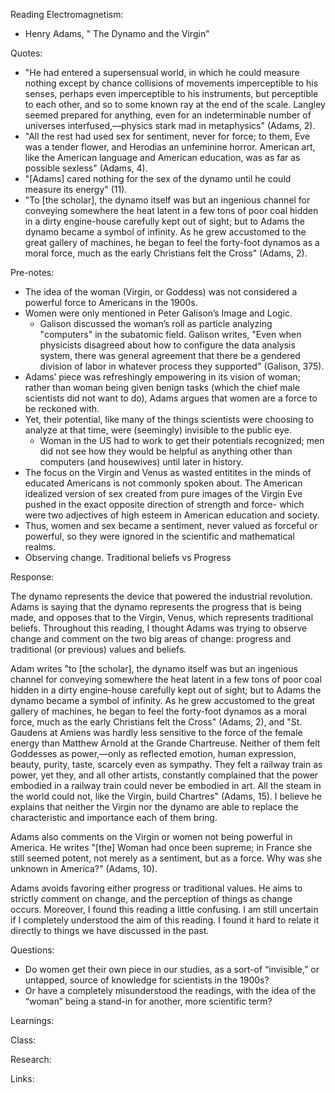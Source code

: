 Reading Electromagnetism:

- Henry Adams, " The Dynamo and the Virgin"

Quotes:

- "He had entered a supersensual world, in which he could measure nothing except by chance collisions of movements imperceptible to his senses, perhaps even imperceptible to his instruments, but perceptible to each other, and so to some known ray at the end of the scale. Langley seemed prepared for anything, even for an indeterminable number of universes interfused,—physics stark mad in metaphysics" (Adams, 2).
- "All the rest had used sex for sentiment, never for force; to them, Eve was a tender flower, and Herodias an unfeminine horror. American art, like the American language and American education, was as far as possible sexless" (Adams, 4).
- "[Adams] cared nothing for the sex of the dynamo until he could measure its energy" (11).
- "To [the scholar], the dynamo itself was but an ingenious channel for conveying somewhere the heat latent in a few tons of poor coal hidden in a dirty engine-house carefully kept out of sight; but to Adams the dynamo became a symbol of infinity. As he grew accustomed to the great gallery of machines, he began to feel the forty-foot dynamos as a moral force, much as the early Christians felt the Cross" (Adams, 2).

Pre-notes:

- The idea of the woman (Virgin, or Goddess) was not considered a powerful force to Americans in the 1900s.
- Women were only mentioned in Peter Galison’s Image and Logic. 
    - Galison discussed the woman’s roll as particle analyzing "computers" in the subatomic field. Galison writes, "Even when physicists disagreed about how to configure the data analysis system, there was general agreement that there be a gendered division of labor in whatever process they supported" (Galison, 375).
- Adams’ piece was refreshingly empowering in its vision of woman; rather than woman being given benign tasks (which the chief male scientists did not want to do), Adams argues that women are a force to be reckoned with.
- Yet, their potential, like many of the things scientists were choosing to analyze at that time, were (seemingly) invisible to the public eye.
    - Woman in the US had to work to get their potentials recognized; men did not see how they would be helpful as anything other than computers (and housewives) until later in history.
- The focus on the Virgin and Venus as wasted entitites in the minds of educated Americans is not commonly spoken about. The American idealized version of sex created from pure images of the Virgin Eve pushed in the exact opposite direction of strength and force- which were two adjectives of high esteem in American education and society.
- Thus, women and sex became a sentiment, never valued as forceful or powerful, so they were ignored in the scientific and mathematical realms.
- Observing change. Traditional beliefs vs Progress

Response:

The dynamo represents the device that powered the industrial revolution. Adams is saying that the dynamo represents the progress that is being made, and opposes that to the Virgin, Venus, which represents traditional beliefs. Throughout this reading, I thought Adams was trying to observe change and comment on the two big areas of change: progress and traditional (or previous) values and beliefs.

Adam writes "to [the scholar], the dynamo itself was but an ingenious channel for conveying somewhere the heat latent in a few tons of poor coal hidden in a dirty engine-house carefully kept out of sight; but to Adams the dynamo became a symbol of infinity. As he grew accustomed to the great gallery of machines, he began to feel the forty-foot dynamos as a moral force, much as the early Christians felt the Cross" (Adams, 2), and "St. Gaudens at Amiens was hardly less sensitive to the force of the female energy than Matthew Arnold at the Grande Chartreuse. Neither of them felt Goddesses as power,—only as reflected emotion, human expression, beauty, purity, taste, scarcely even as sympathy. They felt a railway train as power, yet they, and all other artists, constantly complained that the power embodied in a railway train could never be embodied in art. All the steam in the world could not, like the Virgin, build Chartres" (Adams, 15). I believe he explains that neither the Virgin nor the dynamo are able to replace the characteristic and importance each of them bring.

Adams also comments on the Virgin or women not being powerful in America. He writes "[the] Woman had once been supreme; in France she still seemed potent, not merely as a sentiment, but as a force. Why was she unknown in America?" (Adams, 10). 

Adams avoids favoring either progress or traditional values. He aims to strictly comment on change, and the perception of things as change occurs. Moreover, I found this reading a little confusing. I am still uncertain if I completely understood the aim of this reading. I found it hard to relate it directly to things we have discussed in the past.

Questions:

- Do women get their own piece in our studies, as a sort-of “invisible,” or untapped, source of knowledge for scientists in the 1900s?
- Or have a completely misunderstood the readings, with the idea of the “woman” being a stand-in for another, more scientific term?

Learnings:

Class:

Research:

Links:
